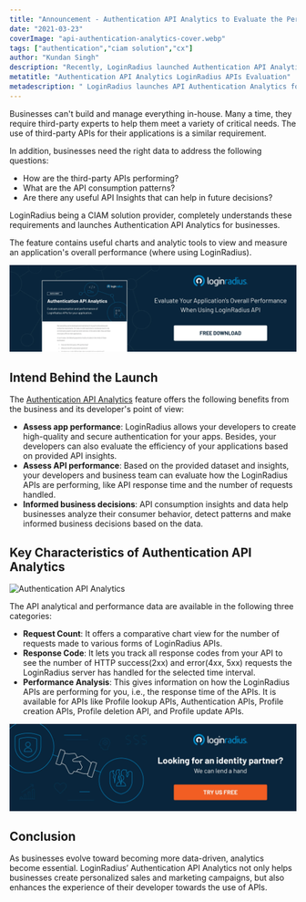 ```yaml
---
title: "Announcement - Authentication API Analytics to Evaluate the Performance of LoginRadius APIs for Your Applications"
date: "2021-03-23"
coverImage: "api-authentication-analytics-cover.webp"
tags: ["authentication","ciam solution","cx"]
author: "Kundan Singh"
description: "Recently, LoginRadius launched Authentication API Analytics to provide an analytics report to businesses and their developers for requests made to different LoginRadius APIs. The feature contains useful charts and analytic tools to view and measure an application's overall performance (where using LoginRadius)."
metatitle: "Authentication API Analytics LoginRadius APIs Evaluation"
metadescription: " LoginRadius launches API Authentication Analytics for businesses and their developers to view and measure an application's overall performance when using LoginRadius."
---
```


Businesses can't build and manage everything in-house. Many a time, they require third-party experts to help them meet a variety of critical needs. The use of third-party APIs for their applications is a similar requirement. 

In addition, businesses need the right data to address the following questions:



*   How are the third-party APIs performing?
*   What are the API consumption patterns?
*   Are there any useful API Insights that can help in future decisions? 

LoginRadius being a CIAM solution provider, completely understands these requirements and launches Authentication API Analytics for businesses. 

The feature contains useful charts and analytic tools to view and measure an application's overall performance (where using LoginRadius).



[![LoginRadius API Authentication Analytics](loginradius-api-authentication.webp)](https://www.loginradius.com/resource/authentication-api-analytics/)



## Intend Behind the Launch

The [Authentication API Analytics](https://www.loginradius.com/resource/authentication-api-analytics/) feature offers the following benefits from the business and its developer's point of view:



*   **Assess app performance**: LoginRadius allows your  developers to create high-quality and secure authentication for your apps. Besides, your developers can also evaluate the efficiency of your applications based on provided API insights.
*   **Assess API performance**: Based on the provided dataset and insights, your developers and business team can evaluate how the LoginRadius APIs are performing, like API response time and the number of requests handled.
*   **Informed business decisions**: API consumption insights and data help businesses analyze their consumer behavior, detect patterns and make informed business decisions based on the data.


## Key Characteristics of Authentication API Analytics



![Authentication API Analytics](https://apidocs.lrcontent.com/images/Api-Analytics-4_17205ea22900876201.71720532.webp)


The API analytical and performance data are available in the following three categories:



*   **Request Count**: It offers a comparative chart view for the number of requests made to various forms of LoginRadius APIs. 
*   **Response Code**: It lets you track all response codes from your API to see the number of HTTP success(2xx) and error(4xx, 5xx) requests the LoginRadius server has handled for the selected time interval. 
*   **Performance Analysis**: This gives information on how the LoginRadius APIs are performing for you, i.e., the response time of the APIs. It is available for APIs like Profile lookup APIs, Authentication APIs, Profile creation APIs, Profile deletion API, and Profile update APIs. 



[![LoginRadius lets talk](lets-talk.webp)](https://www.loginradius.com/contact-us?utm_source=blog&utm_medium=web&utm_campaign=api-authentication-analytics)



## Conclusion 

As businesses evolve toward becoming more data-driven, analytics become essential. LoginRadius’ Authentication API Analytics not only helps businesses create personalized sales and marketing campaigns, but also enhances the experience of their developer towards the use of APIs.
